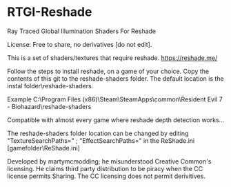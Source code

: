# RTGI-Reshade
Ray Traced Global Illumination Shaders For Reshade

License: Free to share, no derivatives [do not edit]. 

This is a set of shaders/textures that require reshade. https://reshade.me/

Follow the steps to install reshade, on a game of your choice. Copy the contents of this git to the reshade-shaders folder. The default location is the instal folder\reshade-shaders.

Example C:\Program Files (x86)\Steam\SteamApps\common\Resident Evil 7 - Biohazard\reshade-shaders

Compatible with almost every game where reshade depth detection works...

The reshade-shaders folder location can be changed by editing "TextureSearchPaths=" ; "EffectSearchPaths=" in the ReShade.ini [gamefolder\ReShade.ini]

Developed by martymcmodding; he misunderstood Creative Common's licensing. He claims third party distribution to be piracy when the CC license permits Sharing. The CC licensing does not permit derivitives.
